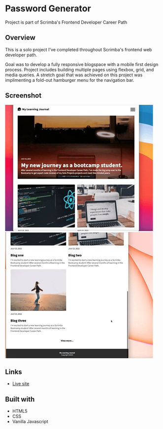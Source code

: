 # Password Generator

Project is part of Scrimba's Frontend Developer Career Path

## Overview

This is a solo project I've completed throughout Scrimba's frontend web developer path.

Goal was to develop a fully responsive blogspace with a mobile first design process. Project includes building multiple pages using flexbox, grid, and media queries. A stretch goal that was achieved on this project was implimenting a fold-out hamburger menu for the navigation bar.

## Screenshot

![](learning-journal-one.gif)
![](learning-journal-two.gif)


## Links

- [Live site](https://quanglyho.github.io/solo_projects/learning-journal/)


## Built with

- HTML5
- CSS
- Vanilla Javascript
